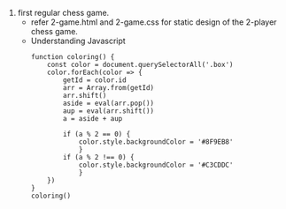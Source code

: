 1. first regular chess game.
    - refer 2-game.html and 2-game.css for static design of the 2-player chess game. 
    - Understanding Javascript 
        ```
        function coloring() {
            const color = document.querySelectorAll('.box')
            color.forEach(color => {
                getId = color.id
                arr = Array.from(getId)
                arr.shift()
                aside = eval(arr.pop())
                aup = eval(arr.shift())
                a = aside + aup

                if (a % 2 == 0) {
                    color.style.backgroundColor = '#8F9EB8'
                    }
                if (a % 2 !== 0) {
                    color.style.backgroundColor = '#C3CDDC'
                    }
            })
        }
        coloring()
```
